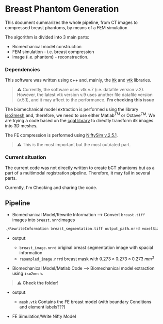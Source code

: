 # Breast Phantom Generation 

This document summarizes the whole pipeline, from CT images to compressed breast phantoms, by means of a FEM simulation.

The algorithm is divided into 3 main parts:

-  Biomechanical model construction
- FEM simulation - i.e. breast compression
- Image (i.e. phantom) - reconstruction.

### Dependencies

This software was written using c++ and, mainly, the [itk](https://itk.org/) and [vtk](https://vtk.org/) libraries. 
> :warning: Currently, the software uses vtk v.7 (i.e. datafile version v.2). 
> However, the latest vtk version v.9 uses another file datafile version (v.5.1), and it may affect to the performance. 
> **I'm checking this issue**


The biomechanical model extraction is performed using the library [iso2mesh](https://github.com/fangq/iso2mesh) and, therefore, we need to use either Matlab$^{TM}$ or Octave$^{TM}$.
We are trying a code based on the [cgal library](https://www.cgal.org/) to directly transform itk images into 3D meshes.

The FE compression is performed using [NiftySim v.2.5.1](https://sourceforge.net/projects/niftysim/).
> :warning: This is the most important but the most outdated part.


### Current situation

The current code was not directly written to create bCT phantoms but as a part of a multimodal registration pipeline. Therefore, it may fail in several parts.

Currently, I'm Checking and sharing the code.

## Pipeline

- Biomechanical Model/Rewrite Information --> Convert `breast.tiff` images into `breast.nrrd`images

```bash
./RewriteInformation breast_segmentation.tiff output_path.nrrd voxelSizeX voxelSizeY voxelSizeZ

```
  - output:
    - `breast_image.nrrd` original breast segmentation image with spacial information
    - `resampled_image.nrrd` breast mask with $0.273\times0.273\times0.273~mm^3$

- Biomechanical Model/Matlab Code --> Biomechanical model extraction using `iso2mesh`.

> :warning: **Check the folder!**

  - output:
    - `mesh.vtk` Contains the FE breast model (with boundary Conditions and element labels???) 

- FE Simulation/Write Nifty Model
